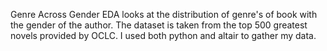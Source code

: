 Genre Across Gender EDA looks at the distribution of genre's of book with 
the gender of the author. The dataset is taken from the top 500 greatest 
novels provided by OCLC. I used both python and altair to gather my data.
